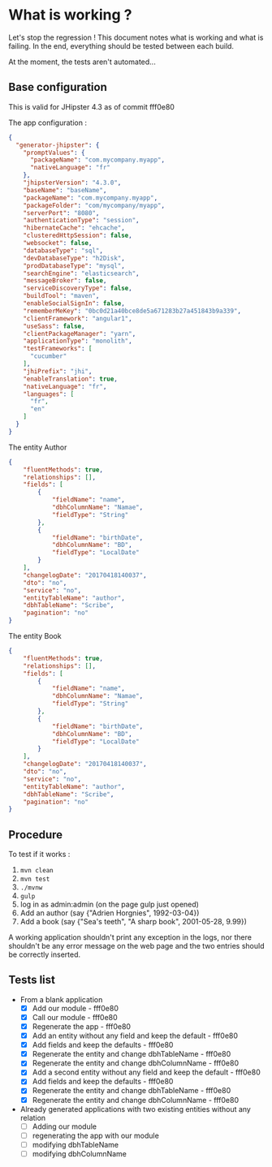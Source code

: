 # What is working ? 
Let's stop the regression ! This document notes what is working and what is failing. In the end, everything should be tested between each build.

At the moment, the tests aren't automated...

## Base configuration

This is valid for JHipster 4.3 as of commit fff0e80

The app configuration : 
```json
{
  "generator-jhipster": {
    "promptValues": {
      "packageName": "com.mycompany.myapp",
      "nativeLanguage": "fr"
    },
    "jhipsterVersion": "4.3.0",
    "baseName": "baseName",
    "packageName": "com.mycompany.myapp",
    "packageFolder": "com/mycompany/myapp",
    "serverPort": "8080",
    "authenticationType": "session",
    "hibernateCache": "ehcache",
    "clusteredHttpSession": false,
    "websocket": false,
    "databaseType": "sql",
    "devDatabaseType": "h2Disk",
    "prodDatabaseType": "mysql",
    "searchEngine": "elasticsearch",
    "messageBroker": false,
    "serviceDiscoveryType": false,
    "buildTool": "maven",
    "enableSocialSignIn": false,
    "rememberMeKey": "0bc0d21a40bce8de5a671283b27a451843b9a339",
    "clientFramework": "angular1",
    "useSass": false,
    "clientPackageManager": "yarn",
    "applicationType": "monolith",
    "testFrameworks": [
      "cucumber"
    ],
    "jhiPrefix": "jhi",
    "enableTranslation": true,
    "nativeLanguage": "fr",
    "languages": [
      "fr",
      "en"
    ]
  }
}
```

The entity Author
```json
{
    "fluentMethods": true,
    "relationships": [],
    "fields": [
        {
            "fieldName": "name",
            "dbhColumnName": "Namae",
            "fieldType": "String"
        },
        {
            "fieldName": "birthDate",
            "dbhColumnName": "BD",
            "fieldType": "LocalDate"
        }
    ],
    "changelogDate": "20170418140037",
    "dto": "no",
    "service": "no",
    "entityTableName": "author",
    "dbhTableName": "Scribe",
    "pagination": "no"
}
```

The entity Book
```json
{
    "fluentMethods": true,
    "relationships": [],
    "fields": [
        {
            "fieldName": "name",
            "dbhColumnName": "Namae",
            "fieldType": "String"
        },
        {
            "fieldName": "birthDate",
            "dbhColumnName": "BD",
            "fieldType": "LocalDate"
        }
    ],
    "changelogDate": "20170418140037",
    "dto": "no",
    "service": "no",
    "entityTableName": "author",
    "dbhTableName": "Scribe",
    "pagination": "no"
}
```

## Procedure
To test if it works :

1. `mvn clean`
1. `mvn test`
1. `./mvnw`
1. `gulp`
1. log in as admin:admin (on the page gulp just opened)
1. Add an author (say {"Adrien Horgnies", 1992-03-04})
1. Add a book (say {"Sea's teeth", "A sharp book", 2001-05-28, 9.99})

A working application shouldn't print any exception in the logs, nor there shouldn't be any error message on the web page and the two entries should be correctly inserted.

## Tests list

* From a blank application
	* [x] Add our module - fff0e80
	* [x] Call our module - fff0e80
	* [x] Regenerate the app - fff0e80
	* [x] Add an entity without any field and keep the default - fff0e80
	* [x] Add fields and keep the defaults - fff0e80
	* [x] Regenerate the entity and change dbhTableName - fff0e80
	* [x] Regenerate the entity and change dbhColumnName - fff0e80
	* [x] Add a second entity without any field and keep the default - fff0e80
	* [x] Add fields and keep the defaults - fff0e80
	* [x] Regenerate the entity and change dbhTableName - fff0e80
	* [x] Regenerate the entity and change dbhColumnName - fff0e80
* Already generated applications with two existing entities without any relation
	* [ ] Adding our module
	* [ ] regenerating the app with our module
	* [ ] modifying dbhTableName
	* [ ] modifying dbhColumnName
